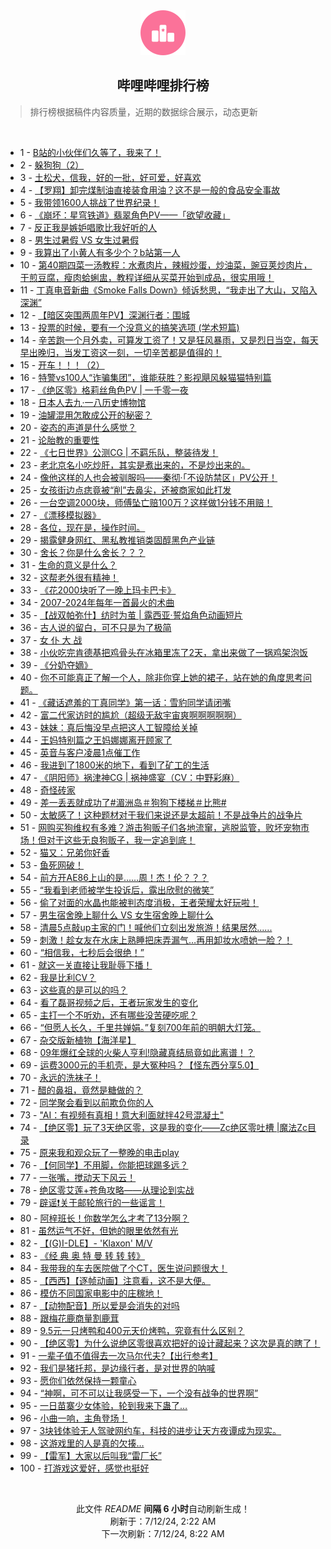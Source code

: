 <div align="center">
    <img src="./assets/icon_rank.png" alt="logo" />
    <h2>哔哩哔哩排行榜</h>
</div>

> 排行榜根据稿件内容质量，近期的数据综合展示，动态更新

<br />

<ul><li><span>1 - <a href=https://www.bilibili.com/BV1vw4m1a7Vk>B站的小伙伴们久等了，我来了！</a></span></li><li><span>2 - <a href=https://www.bilibili.com/BV1pz421q7d8>躲狗狗（2）</a></span></li><li><span>3 - <a href=https://www.bilibili.com/BV15S421R7ca>土松犬，信我，好的一批，好可爱，好喜欢</a></span></li><li><span>4 - <a href=https://www.bilibili.com/BV1cE421P7CJ>【罗翔】卸完煤制油直接装食用油？这不是一般的食品安全事故</a></span></li><li><span>5 - <a href=https://www.bilibili.com/BV1JW421d7yU>我带领1600人挑战了世界纪录！</a></span></li><li><span>6 - <a href=https://www.bilibili.com/BV19i421Y7q1>《崩坏：星穹铁道》翡翠角色PV——「欲望收藏」</a></span></li><li><span>7 - <a href=https://www.bilibili.com/BV1u1421k7AR>反正我是嫉妒唱歌比我好听的人</a></span></li><li><span>8 - <a href=https://www.bilibili.com/BV1wH4y1A7u6>男生过暑假 VS 女生过暑假</a></span></li><li><span>9 - <a href=https://www.bilibili.com/BV1s4421U7jt>我算出了小黄人有多少个？b站第一人</a></span></li><li><span>10 - <a href=https://www.bilibili.com/BV12Z421K7iT>第40期四菜一汤教程：水煮肉片，辣椒炒蛋，炒油菜，豌豆荚炒肉片，干煎豆腐，瘦肉蛤蜊盅，教程详细从买菜开始到成品，很实用哦！</a></span></li><li><span>11 - <a href=https://www.bilibili.com/BV1ow4m1a7yL>丁真电音新曲《Smoke Falls Down》倾诉愁思，“我走出了大山，又陷入深渊”</a></span></li><li><span>12 - <a href=https://www.bilibili.com/BV1Wy411i7Zk>【暗区突围两周年PV】深渊行者：围城</a></span></li><li><span>13 - <a href=https://www.bilibili.com/BV18x4y1x7tg>投票的时候，要有一个没意义的搞笑选项 (学术短篇)</a></span></li><li><span>14 - <a href=https://www.bilibili.com/BV1Bf421z7GG>辛苦跑一个月外卖，可算发工资了！又是狂风暴雨，又是烈日当空，每天早出晚归，当发工资这一刻，一切辛苦都是值得的！</a></span></li><li><span>15 - <a href=https://www.bilibili.com/BV1ib421E7Qv>开车！！！（2）</a></span></li><li><span>16 - <a href=https://www.bilibili.com/BV18f421z7U4>特警vs100人“诈骗集团”，谁能获胜？影视飓风躲猫猫特别篇</a></span></li><li><span>17 - <a href=https://www.bilibili.com/BV1wZ421u7WJ>《绝区零》格莉丝角色PV | 一千零一夜</a></span></li><li><span>18 - <a href=https://www.bilibili.com/BV1z4421U7x2>日本人去九·一八历史博物馆</a></span></li><li><span>19 - <a href=https://www.bilibili.com/BV1hS421R7Pr>油罐混用怎敢成公开的秘密？</a></span></li><li><span>20 - <a href=https://www.bilibili.com/BV1Jx4y1x73U>姿态的声道是什么感觉？</a></span></li><li><span>21 - <a href=https://www.bilibili.com/BV14b421E7gK>论胎教的重要性</a></span></li><li><span>22 - <a href=https://www.bilibili.com/BV1aE421A7ce>《七日世界》公测CG | 不羁乐队，整装待发！</a></span></li><li><span>23 - <a href=https://www.bilibili.com/BV1am421G7BZ>老北京名小吃炒肝，其实是煮出来的，不是炒出来的。</a></span></li><li><span>24 - <a href=https://www.bilibili.com/BV18E421P7rh>像他这样的人也会被驯服吗——秦彻·「不设防禁区」PV公开！</a></span></li><li><span>25 - <a href=https://www.bilibili.com/BV1hm421g7qc>女孩街边点痣竟被“削”去鼻尖，还被商家如此打发</a></span></li><li><span>26 - <a href=https://www.bilibili.com/BV18M4m127FG>一台空调2000块，师傅坠亡赔100万？这样做1分钱不用赔！</a></span></li><li><span>27 - <a href=https://www.bilibili.com/BV1pm421g7qe>《漂移模拟器》</a></span></li><li><span>28 - <a href=https://www.bilibili.com/BV1wi421Y7rW>各位，现在是，操作时间。</a></span></li><li><span>29 - <a href=https://www.bilibili.com/BV1xw4m1a7JX>揭露健身网红、黑私教推销类固醇黑色产业链</a></span></li><li><span>30 - <a href=https://www.bilibili.com/BV141421k7zE>舍长？你是什么舍长？？？</a></span></li><li><span>31 - <a href=https://www.bilibili.com/BV1FS411w7mb>生命的意义是什么？</a></span></li><li><span>32 - <a href=https://www.bilibili.com/BV1mH4y1w7ss>这帮老外很有精神！</a></span></li><li><span>33 - <a href=https://www.bilibili.com/BV1Cx4y1t7ob>《花2000块听了一晚上玛卡巴卡》</a></span></li><li><span>34 - <a href=https://www.bilibili.com/BV1gw4m1Y7Ss>2007-2024年每年一首最火的术曲</a></span></li><li><span>35 - <a href=https://www.bilibili.com/BV1FZ421u7Z2>【战双帕弥什】纺时为茧 | 露西亚·誓焰角色动画短片</a></span></li><li><span>36 - <a href=https://www.bilibili.com/BV1F6421f7MN>古人说的留白，可不只是为了极简</a></span></li><li><span>37 - <a href=https://www.bilibili.com/BV11r421T7Zf>女 仆 大 战</a></span></li><li><span>38 - <a href=https://www.bilibili.com/BV1Nr421M7GE>小伙吃完肯德基把鸡骨头在冰箱里冻了2天，拿出来做了一锅鸡架泡饭</a></span></li><li><span>39 - <a href=https://www.bilibili.com/BV14T421Y75k>《分奶夺嫡》</a></span></li><li><span>40 - <a href=https://www.bilibili.com/BV1am421G7TT>你不可能真正了解一个人，除非你穿上她的裙子，站在她的角度思考问题。</a></span></li><li><span>41 - <a href=https://www.bilibili.com/BV1zz421z7CP>《藏话遮羞的丁真同学》第一话：雪豹同学请闭嘴</a></span></li><li><span>42 - <a href=https://www.bilibili.com/BV1if421z7ft>富二代家访时的尴尬（超级无敌宇宙爽啊啊啊啊啊）</a></span></li><li><span>43 - <a href=https://www.bilibili.com/BV1Hy411B7m9>妹妹：真后悔没早点把这人工智障给关掉</a></span></li><li><span>44 - <a href=https://www.bilibili.com/BV19m421G7Zw>王妈特别篇之王妈娜娜离开顾家了</a></span></li><li><span>45 - <a href=https://www.bilibili.com/BV1DE421c7Qz>英音与客户凌晨1点催工作</a></span></li><li><span>46 - <a href=https://www.bilibili.com/BV1WJaieUECY>我进到了1800米的地下，看到了矿工的生活</a></span></li><li><span>47 - <a href=https://www.bilibili.com/BV1Em421g7kA>《阴阳师》祸津神CG | 祸神盛宴（CV：中野彩麻）</a></span></li><li><span>48 - <a href=https://www.bilibili.com/BV1zm421g7xv>奇怪砖家</a></span></li><li><span>49 - <a href=https://www.bilibili.com/BV1PS411w7VA>差一丢丟就成功了#湄洲岛＃狗狗下楼梯＃比熊#</a></span></li><li><span>50 - <a href=https://www.bilibili.com/BV14y411i7hs>太敏感了！这种题材对于我们来说还是太超前！不是战争片的战争片</a></span></li><li><span>51 - <a href=https://www.bilibili.com/BV1qH4y1w7rJ>网购买狗维权有多难？游击狗贩子们各地流窜，逃脱监管，败坏宠物市场！但对于这些无良狗贩子，我一定追到底！</a></span></li><li><span>52 - <a href=https://www.bilibili.com/BV1Ry411v7mh>猫又：兄弟你好香</a></span></li><li><span>53 - <a href=https://www.bilibili.com/BV1Q4421U7Uy>鱼死网破！</a></span></li><li><span>54 - <a href=https://www.bilibili.com/BV1zz421z79a>前方开AE86上山的是……周！杰！伦？？？</a></span></li><li><span>55 - <a href=https://www.bilibili.com/BV1zf421q7A2>“我看到老师被学生投诉后，露出欣慰的微笑”</a></span></li><li><span>56 - <a href=https://www.bilibili.com/BV1WT421k79d>偷了对面的水晶也能被判态度消极，王者荣耀太好玩啦！</a></span></li><li><span>57 - <a href=https://www.bilibili.com/BV17Z421T7e6>男生宿舍晚上聊什么 VS 女生宿舍晚上聊什么</a></span></li><li><span>58 - <a href=https://www.bilibili.com/BV1zm421G7df>清晨5点敲up主家的门！喊他们立刻出发旅游！结果居然......</a></span></li><li><span>59 - <a href=https://www.bilibili.com/BV1NZ421T73t>刺激！趁女友在水床上熟睡把床弄漏气…再用卸妆水喷她一脸？！</a></span></li><li><span>60 - <a href=https://www.bilibili.com/BV1FS421R7Km>“相信我，七秒后会很绝！”</a></span></li><li><span>61 - <a href=https://www.bilibili.com/BV1xZ421T7bt>就这一关直接让我耻辱下播！</a></span></li><li><span>62 - <a href=https://www.bilibili.com/BV19S411c7tC>我是比利CV？</a></span></li><li><span>63 - <a href=https://www.bilibili.com/BV1Lf421z7xp>这些真的是可以的吗？</a></span></li><li><span>64 - <a href=https://www.bilibili.com/BV1sf421z7dw>看了磊哥视频之后，王者玩家发生的变化</a></span></li><li><span>65 - <a href=https://www.bilibili.com/BV1L4421U7d7>主打一个不听劝，还有哪些没苦硬吃呢？</a></span></li><li><span>66 - <a href=https://www.bilibili.com/BV1bm421G7A9>“但愿人长久，千里共婵娟。”复刻700年前的明朝大灯笼。</a></span></li><li><span>67 - <a href=https://www.bilibili.com/BV1GE421P78T>杂交版新植物【海洋星】</a></span></li><li><span>68 - <a href=https://www.bilibili.com/BV1s1421b7oR>09年爆红全球的火柴人亨利!隐藏真结局竟如此离谱！？</a></span></li><li><span>69 - <a href=https://www.bilibili.com/BV1j4421U7Uc>运费3000元的手机壳，是大冤种吗？【怪东西分享5.0】</a></span></li><li><span>70 - <a href=https://www.bilibili.com/BV1XZ421K7Qc>永远的洗袜子！</a></span></li><li><span>71 - <a href=https://www.bilibili.com/BV1Nw4m1Y7Ph>醋的鼻祖，竟然是糖做的？</a></span></li><li><span>72 - <a href=https://www.bilibili.com/BV1CZ421K7Qs>同学聚会看到以前欺负你的人</a></span></li><li><span>73 - <a href=https://www.bilibili.com/BV1cM4m1m7pR>"AI：有视频有真相！意大利面就拌42号混凝土"</a></span></li><li><span>74 - <a href=https://www.bilibili.com/BV1d1421b7Rq>【绝区零】玩了3天绝区零，这是我的变化——Zc绝区零吐槽 |魔法Zc目录</a></span></li><li><span>75 - <a href=https://www.bilibili.com/BV12x4y1t7F4>原来我和观众玩了一整晚的电击play</a></span></li><li><span>76 - <a href=https://www.bilibili.com/BV1oH4y1F7P9>【何同学】不用脚，你能把球踢多远？</a></span></li><li><span>77 - <a href=https://www.bilibili.com/BV15W421d7ga>一张嘴，搅动天下风云！</a></span></li><li><span>78 - <a href=https://www.bilibili.com/BV1TW421d7kQ>绝区零艾莲+苍角攻略——从理论到实战</a></span></li><li><span>79 - <a href=https://www.bilibili.com/BV1AsaieLEuZ>辟谣❗关于邮轮旅行的一些谣言！</a></span></li><li><span>80 - <a href=https://www.bilibili.com/BV14T421k7Gb>阿梓班长！你数学怎么才考了13分啊？</a></span></li><li><span>81 - <a href=https://www.bilibili.com/BV1n4421D7MH>虽然运气不好，但她的眼里依然有光</a></span></li><li><span>82 - <a href=https://www.bilibili.com/BV1zx4y1x74t>【(G)I-DLE】- 'Klaxon' M/V</a></span></li><li><span>83 - <a href=https://www.bilibili.com/BV1MW421R7Qu>《经 典 奥 特 曼 转 转 转》</a></span></li><li><span>84 - <a href=https://www.bilibili.com/BV181421b798>我带我的车去医院做了个CT，医生说问题很大！</a></span></li><li><span>85 - <a href=https://www.bilibili.com/BV1uf421q7A9>【西西】【逐帧动画】注意看，这不是大便。</a></span></li><li><span>86 - <a href=https://www.bilibili.com/BV1ym421G7Yb>模仿不同国家电影中的庄稼地！</a></span></li><li><span>87 - <a href=https://www.bilibili.com/BV1cW421d7CF>【动物配音】所以爱是会消失的对吗</a></span></li><li><span>88 - <a href=https://www.bilibili.com/BV1YE421A712>跟梅花鹿商量割鹿茸</a></span></li><li><span>89 - <a href=https://www.bilibili.com/BV1Xy411v7JT>9.5元一只烤鸭和400元天价烤鸭，究竟有什么区别？</a></span></li><li><span>90 - <a href=https://www.bilibili.com/BV1tS421R7qp>【绝区零】为什么说绝区零很喜欢把好的设计藏起来？这次是真的瞎了！</a></span></li><li><span>91 - <a href=https://www.bilibili.com/BV18w4m1Y7s3>一辈子值不值得去一次马尔代夫?【出行参考】</a></span></li><li><span>92 - <a href=https://www.bilibili.com/BV1Jb421n7KH>我们是猪托邦，是边缘行者，是对世界的呐喊</a></span></li><li><span>93 - <a href=https://www.bilibili.com/BV1Db421n7Ym>愿你们依然保持一颗童心</a></span></li><li><span>94 - <a href=https://www.bilibili.com/BV1JZ421u7rt>“神啊，可不可以让我感受一下，一个没有战争的世界啊”</a></span></li><li><span>95 - <a href=https://www.bilibili.com/BV12S421R7gs>一日苗寨少女体验，轮到我来下蛊了…</a></span></li><li><span>96 - <a href=https://www.bilibili.com/BV1R1421b7kC>小曲一响，主角登场！</a></span></li><li><span>97 - <a href=https://www.bilibili.com/BV1X6421Z7Jp>3块钱体验无人驾驶网约车，科技的进步让天方夜谭成为现实。</a></span></li><li><span>98 - <a href=https://www.bilibili.com/BV1XM4m117dr>这游戏里的人是真的欠揍…</a></span></li><li><span>99 - <a href=https://www.bilibili.com/BV1tJ4m1M7hM>【雷军】大家以后叫我“雷厂长”</a></span></li><li><span>100 - <a href=https://www.bilibili.com/BV1Yw4m1Y7H2>打游戏这爱好，感觉也挺好</a></span></li></ul>

<br />

<p align=center>此文件 <i>README</i> <b>间隔 6 小时</b>自动刷新生成！<br>刷新于：7/12/24, 2:22 AM<br>下一次刷新：7/12/24, 8:22 AM</p>